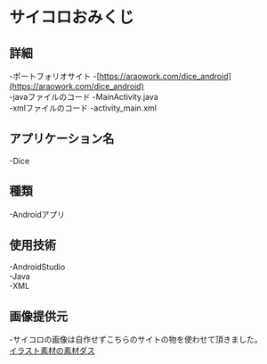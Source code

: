 # サイコロおみくじ  
## 詳細
-ポートフォリオサイト
  -[https://araowork.com/dice_android](https://araowork.com/dice_android)  
-javaファイルのコード
  -MainActivity.java  
-xmlファイルのコード
  -activity_main.xml  

## アプリケーション名  
-Dice

## 種類  
-Androidアプリ

## 使用技術  
-AndroidStudio  
-Java  
-XML

## 画像提供元  
-サイコロの画像は自作せずこちらのサイトの物を使わせて頂きました。  
[イラスト素材の素材ダス](http://www.sozaidas.com/index.html)
